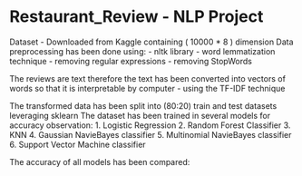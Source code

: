# Restaurant_Review - NLP Project

Dataset - Downloaded from Kaggle containing ( 10000 * 8 ) dimension 
Data preprocessing has been done using:
                - nltk library 
                - word lemmatization technique
                - removing regular expressions
                - removing StopWords 
                    
The reviews are text therefore the text has been converted into vectors of words so that it is interpretable by computer 
               - using the TF-IDF technique 

The transformed data has been split into (80:20) train and test datasets leveraging sklearn 
The dataset has been trained in several models for accuracy observation:
                     1. Logistic Regression
                     2. Random Forest Classifier
                     3. KNN 
                     4. Gaussian NavieBayes classifier 
                     5. Multinomial NavieBayes classifier 
                     6. Support Vector Machine classifier 

The accuracy of all models has been compared:
